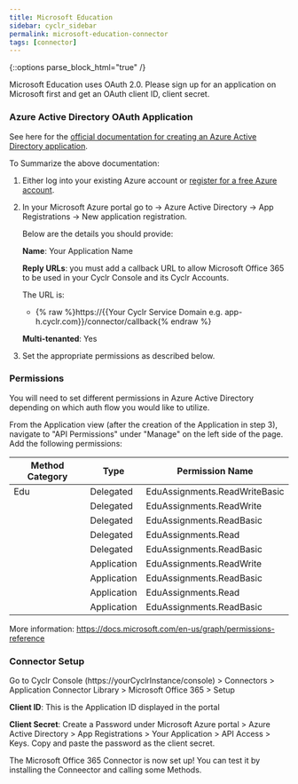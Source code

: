 ```yaml
---
title: Microsoft Education
sidebar: cyclr_sidebar
permalink: microsoft-education-connector
tags: [connector]
---
```

{::options parse_block_html="true" /}
<section class="card py-5 my-5">
Microsoft Education uses OAuth 2.0. Please sign up for an application on Microsoft first and get an OAuth client ID, client secret.

### Azure Active Directory OAuth Application

See here for the [official documentation for creating an Azure Active Directory application](https://docs.microsoft.com/en-us/azure/active-directory/develop/active-directory-integrating-applications).

To Summarize the above documentation:

1. Either log into your existing Azure account or [register for a free Azure account](https://azure.microsoft.com/free/?WT.mc_id=A261C142F).
2. In your Microsoft Azure portal go to -> Azure Active Directory -> App Registrations -> New application registration.

   Below are the details you should provide:

   **Name**: Your Application Name

   **Reply URLs**: you must add a callback URL to allow Microsoft Office 365 to be used in your Cyclr Console and its Cyclr Accounts.

   The URL is:

   * {% raw %}https://{{Your Cyclr Service Domain e.g. app-h.cyclr.com}}/connector/callback{% endraw %}

   **Multi-tenanted**: Yes
   
3. Set the appropriate permissions as described below.

### Permissions

You will need to set different permissions in Azure Active Directory depending on which auth flow you would like to utilize.

From the Application view (after the creation of the Application in step 3), navigate to "API Permissions" under "Manage" on the left side of the page. Add the following permissions:

| Method Category                  | Type        | Permission Name                  |
|----------------------------------|-------------|----------------------------------|
| Edu                              | Delegated   | EduAssignments.ReadWriteBasic    |
|                                  | Delegated   | EduAssignments.ReadWrite         |
|                                  | Delegated   | EduAssignments.ReadBasic         |
|                                  | Delegated   | EduAssignments.Read              |
|                                  | Delegated   | EduAssignments.ReadBasic         |
|                                  | Application | EduAssignments.ReadWrite         |
|                                  | Application | EduAssignments.ReadBasic         |
|                                  | Application | EduAssignments.Read              |
|                                  | Application | EduAssignments.ReadBasic         |


More information: https://docs.microsoft.com/en-us/graph/permissions-reference


### Connector Setup
Go to Cyclr Console (https://yourCyclrInstance/console) > Connectors > Application Connector Library > Microsoft Office 365 > Setup

   **Client ID**: This is the Application ID displayed in the portal

   **Client Secret**: Create a Password under Microsoft Azure portal > Azure Active Directory > App Registrations > Your Application > API Access > Keys. Copy and paste the password as the client secret. 

The Microsoft Office 365 Connector is now set up! You can test it by installing the Conneector and calling some Methods.

</section>

